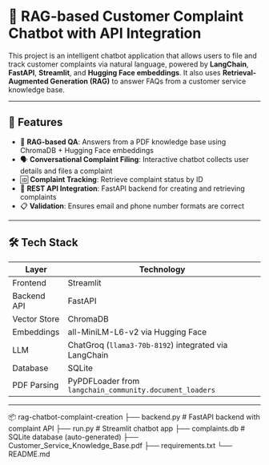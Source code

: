 # 🤖 RAG-based Customer Complaint Chatbot with API Integration

This project is an intelligent chatbot application that allows users to file and track customer complaints via natural language, powered by **LangChain**, **FastAPI**, **Streamlit**, and **Hugging Face embeddings**. It also uses **Retrieval-Augmented Generation (RAG)** to answer FAQs from a customer service knowledge base.

---

## 📌 Features

- 🧠 **RAG-based QA**: Answers from a PDF knowledge base using ChromaDB + Hugging Face embeddings
- 🗣️ **Conversational Complaint Filing**: Interactive chatbot collects user details and files a complaint
- 🆔 **Complaint Tracking**: Retrieve complaint status by ID
- 🔐 **REST API Integration**: FastAPI backend for creating and retrieving complaints
- 📋 **Validation**: Ensures email and phone number formats are correct

---

## 🛠️ Tech Stack

| Layer         | Technology                                                                   |
|---------------|------------------------------------------------------------------------------|
| Frontend      | Streamlit                                                                    |
| Backend API   | FastAPI                                                                      |
| Vector Store  | ChromaDB                                                                     |
| Embeddings    | all-MiniLM-L6-v2 via Hugging Face                                            |
| LLM           | ChatGroq (`llama3-70b-8192`) integrated via LangChain                        |
| Database      | SQLite                                                                       |
| PDF Parsing   | PyPDFLoader from `langchain_community.document_loaders`                     |

---

📦 rag-chatbot-complaint-creation
├── backend.py                       # FastAPI backend with complaint API
├── run.py                           # Streamlit chatbot app
├── complaints.db                    # SQLite database (auto-generated)
├── Customer_Service_Knowledge_Base.pdf
├── requirements.txt
└── README.md

